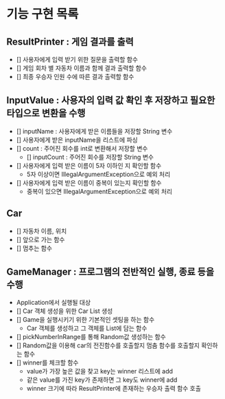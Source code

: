 # 기능 구현 목록

## ResultPrinter : 게임 결과를 출력
- [] 사용자에게 입력 받기 위한 질문을 출력할 함수
- [] 게임 회차 별 자동차 이름과 함께 결과 출력할 함수
- [] 최종 우승자 인원 수에 따른 결과 출력할 함수

## InputValue : 사용자의 입력 값 확인 후 저장하고 필요한 타입으로 변환을 수행
- [] inputName : 사용자에게 받은 이름들을 저장할 String 변수
- [] 사용자에게 받은 inputName을 리스트에 파싱
- [] count : 주어진 회수를 int로 변환해서 저장할 변수
    - [] inputCount : 주어진 회수를 저장할 String 변수
- [] 사용자에게 입력 받은 이름이 5자 이하인 지 확인할 함수
    - 5자 이상이면 IllegalArgumentException으로 예외 처리
- [] 사용자에게 입력 받은 이름이 중복이 있는지 확인할 함수
    - 중복이 있으면 IllegalArgumentException으로 예외 처리

## Car
- [] 자동차 이름, 위치
- [] 앞으로 가는 함수
- [] 멈추는 함수

## GameManager  : 프로그램의 전반적인 실행, 종료 등을 수행
- Application에서 실행될 대상
- [] Car 객체 생성을 위한 Car List 생성
- [] Game을 실행시키기 위한 기본적인 셋팅을 하는 함수
  - Car 객체를 생성하고 그 객체를 List에 담는 함수
- [] pickNumberInRange를 통해 Random값 생성하는 함수
- [] Random값을 이용해 car의 전진함수를 호출할지 멈춤 함수를 호출할지 확인하는 함수
- [] winner를 체크할 함수
    - value가 가장 높은 값을 찾고 key는 winner 리스트에 add
    - 같은 value를 가진 key가 존재하면 그 key도 winner에 add
    - winner 크기에 따라 ResultPrinter에 존재하는 우승자 출력 함수 호출
